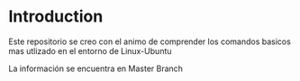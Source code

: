 # Introduction

Este repositorio se creo con el animo de comprender los comandos basicos mas utlizado en el entorno de Linux-Ubuntu

La información se encuentra en Master Branch
